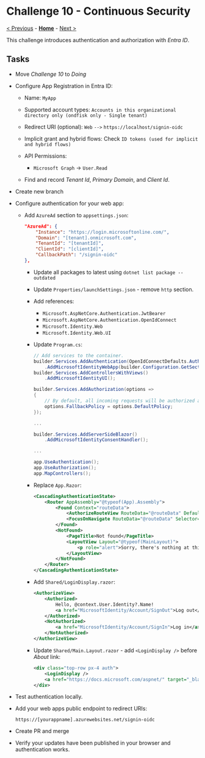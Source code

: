 # Challenge 10 - Continuous Security

[< Previous](./Challenge-09.md) - **[Home](../README.md)** - [Next >](./Challenge-11.md)

This challenge introduces authentication and authorization with *Entra ID*.

## Tasks

- Move *Challenge 10* to *Doing*
- Configure App Registration in Entra ID:

  - Name: `MyApp`
  - Supported account types: `Accounts in this organizational directory only (ondfisk only - Single tenant)`
  - Redirect URI (optional): `Web` `-->` `https://localhost/signin-oidc`
  - Implicit grant and hybrid flows: Check `ID tokens (used for implicit and hybrid flows)`
  - API Permissions:

    - `Microsoft Graph` -> `User.Read`

  - Find and record *Tenant Id*, *Primary Domain*, and *Client Id*.

- Create new branch
- Configure authentication for your web app:

  - Add `AzureAd` section to `appsettings.json`:

    ```json
    "AzureAd": {
        "Instance": "https://login.microsoftonline.com/",
        "Domain": "[tenant].onmicrosoft.com",
        "TenantId": "[tenantId]",
        "ClientId": "[clientId]",
        "CallbackPath": "/signin-oidc"
    },
    ```

    - Update all packages to latest using `dotnet list package --outdated`
    - Update `Properties/launchSettings.json` - remove `http` section.
    - Add references:

      - `Microsoft.AspNetCore.Authentication.JwtBearer`
      - `Microsoft.AspNetCore.Authentication.OpenIdConnect`
      - `Microsoft.Identity.Web`
      - `Microsoft.Identity.Web.UI`

    - Update `Program.cs`:

        ```csharp
        // Add services to the container.
        builder.Services.AddAuthentication(OpenIdConnectDefaults.AuthenticationScheme)
            .AddMicrosoftIdentityWebApp(builder.Configuration.GetSection("AzureAd"));
        builder.Services.AddControllersWithViews()
            .AddMicrosoftIdentityUI();

        builder.Services.AddAuthorization(options =>
        {
            // By default, all incoming requests will be authorized according to the default policy
            options.FallbackPolicy = options.DefaultPolicy;
        });

        ...

        builder.Services.AddServerSideBlazor()
            .AddMicrosoftIdentityConsentHandler();

        ...

        app.UseAuthentication();
        app.UseAuthorization();
        app.MapControllers();
        ```

    - Replace `App.Razor`:

        ```xml
        <CascadingAuthenticationState>
            <Router AppAssembly="@typeof(App).Assembly">
                <Found Context="routeData">
                    <AuthorizeRouteView RouteData="@routeData" DefaultLayout="@typeof(MainLayout)" />
                    <FocusOnNavigate RouteData="@routeData" Selector="h1" />
                </Found>
                <NotFound>
                    <PageTitle>Not found</PageTitle>
                    <LayoutView Layout="@typeof(MainLayout)">
                        <p role="alert">Sorry, there's nothing at this address.</p>
                    </LayoutView>
                </NotFound>
            </Router>
        </CascadingAuthenticationState>
        ```

    - Add `Shared/LoginDisplay.razor`:

        ```xml
        <AuthorizeView>
            <Authorized>
                Hello, @context.User.Identity?.Name!
                <a href="MicrosoftIdentity/Account/SignOut">Log out</a>
            </Authorized>
            <NotAuthorized>
                <a href="MicrosoftIdentity/Account/SignIn">Log in</a>
            </NotAuthorized>
        </AuthorizeView>
        ```

    - Update `Shared/Main.Layout.razor` - add `<LoginDisplay />` before *About* link:

        ```xml
        <div class="top-row px-4 auth">
            <LoginDisplay />
            <a href="https://docs.microsoft.com/aspnet/" target="_blank">About</a>
        </div>
        ```

- Test authentication locally.
- Add your web apps public endpoint to redirect URIs:

    `https://[yourappname].azurewebsites.net/signin-oidc`

- Create PR and merge
- Verify your updates have been published in your browser and authentication works.
